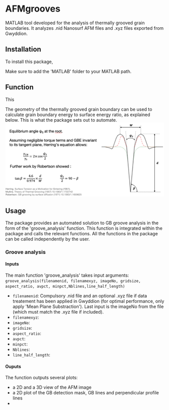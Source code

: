 # AFMgrooves
 
MATLAB tool developed for the analysis of thermally grooved grain boundaries. It analyzes .nid Nanosurf AFM files and .xyz files exported from Gwyddion.

## Installation
To install this package, 

Make sure to add the 'MATLAB' folder to your MATLAB path.


## Function
This 

The geometry of the thermally grooved grain boundary can be used to calculate grain boundary energy to surface energy ratio, as explained below. This is what the package sets out to automate. 
![Screenshot](Images/GB_groove_geometry.png)


## Usage
The package provides an automated solution to GB groove analysis in the form of the 'groove_analysis' function. This function is integrated within the package and calls the relevant functions.
All the functions in the package can be called independently by the  user. 

### Groove analysis
#### Inputs
The main function 'groove_analysis' takes input arguments:
`groove_analysis(filenamenid, filenamexyz, imageNo, gridsize, aspect_ratio, avpct, minpct,Nblines,line_half_length)`

- `filenamenid`: Compulsory .nid file and an optional .xyz file if data treatement has been applied in Gwyddion (for optimal performance, only apply 'Mean Plane Substraction'). Last input is the imageNo from the file (which must match the .xyz file if included).
- `filenamexyz`: 
- `imageNo`: 
- `gridsize`: 
- `aspect_ratio`: 
- `avpct`: 
- `minpct`: 
- `Nblines`: 
- `line_half_length`: 


#### Ouputs
The function outputs several plots:
- a 2D and a 3D view of the AFM image
- a 2D plot of the GB detection mask, GB lines and perpendicular profile lines
- 



